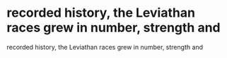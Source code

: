 # recorded history, the Leviathan races grew in number, strength and

recorded history, the Leviathan races grew in number, strength and